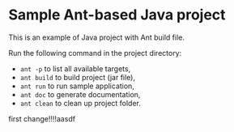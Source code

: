 # Sample Ant-based Java project

This is an example of Java project with Ant build file.

Run the following command in the project directory:

* `ant -p` to list all available targets,
* `ant build` to build project (jar file),
* `ant run` to run sample application,
* `ant doc` to generate documentation,
* `ant clean` to clean up project folder.

first  change!!!!aasdf
